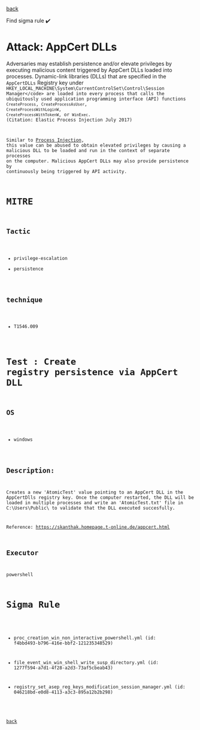 
[back](../index.md)

Find sigma rule :heavy_check_mark: 

# Attack: AppCert DLLs 

Adversaries may establish persistence and/or elevate privileges by executing malicious content triggered by AppCert DLLs loaded into processes. Dynamic-link libraries (DLLs) that are specified in the <code>AppCertDLLs</code> Registry key under <code>HKEY_LOCAL_MACHINE\System\CurrentControlSet\Control\Session Manager\</code> are loaded into every process that calls the ubiquitously used application programming interface (API) functions <code>CreateProcess</code>, <code>CreateProcessAsUser</code>, <code>CreateProcessWithLoginW</code>, <code>CreateProcessWithTokenW</code>, or <code>WinExec</code>. (Citation: Elastic Process Injection July 2017)

Similar to [Process Injection](https://attack.mitre.org/techniques/T1055), this value can be abused to obtain elevated privileges by causing a malicious DLL to be loaded and run in the context of separate processes on the computer. Malicious AppCert DLLs may also provide persistence by continuously being triggered by API activity. 

# MITRE
## Tactic
  - privilege-escalation
  - persistence


## technique
  - T1546.009


# Test : Create registry persistence via AppCert DLL
## OS
  - windows


## Description:
Creates a new 'AtomicTest' value pointing to an AppCert DLL in the AppCertDlls registry key. 
Once the computer restarted, the DLL will be loaded in multiple processes and write an 
'AtomicTest.txt' file in C:\Users\Public\ to validate that the DLL executed succesfully.

Reference: https://skanthak.homepage.t-online.de/appcert.html


## Executor
powershell

# Sigma Rule
 - proc_creation_win_non_interactive_powershell.yml (id: f4bbd493-b796-416e-bbf2-121235348529)

 - file_event_win_win_shell_write_susp_directory.yml (id: 1277f594-a7d1-4f28-a2d3-73af5cbeab43)

 - registry_set_asep_reg_keys_modification_session_manager.yml (id: 046218bd-e0d8-4113-a3c3-895a12b2b298)



[back](../index.md)
